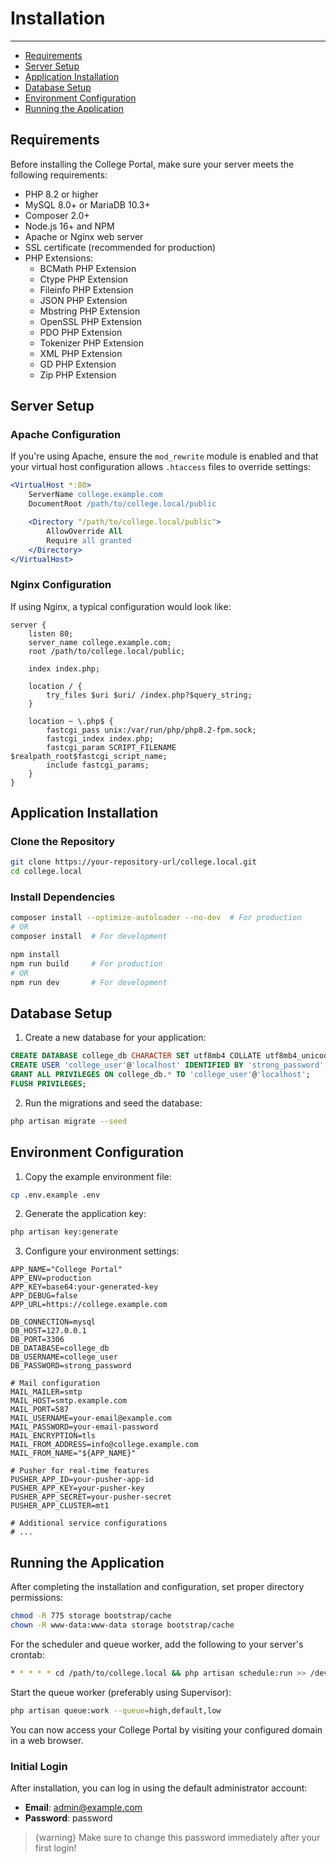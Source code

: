 # Installation

---

- [Requirements](#requirements)
- [Server Setup](#server-setup)
- [Application Installation](#application-installation)
- [Database Setup](#database-setup)
- [Environment Configuration](#environment-configuration)
- [Running the Application](#running-the-application)

<a name="requirements"></a>
## Requirements

Before installing the College Portal, make sure your server meets the following requirements:

- PHP 8.2 or higher
- MySQL 8.0+ or MariaDB 10.3+
- Composer 2.0+
- Node.js 16+ and NPM
- Apache or Nginx web server
- SSL certificate (recommended for production)
- PHP Extensions:
  - BCMath PHP Extension
  - Ctype PHP Extension
  - Fileinfo PHP Extension
  - JSON PHP Extension
  - Mbstring PHP Extension
  - OpenSSL PHP Extension
  - PDO PHP Extension
  - Tokenizer PHP Extension
  - XML PHP Extension
  - GD PHP Extension
  - Zip PHP Extension

<a name="server-setup"></a>
## Server Setup

### Apache Configuration

If you're using Apache, ensure the `mod_rewrite` module is enabled and that your virtual host configuration allows `.htaccess` files to override settings:

```apache
<VirtualHost *:80>
    ServerName college.example.com
    DocumentRoot /path/to/college.local/public

    <Directory "/path/to/college.local/public">
        AllowOverride All
        Require all granted
    </Directory>
</VirtualHost>
```

### Nginx Configuration

If using Nginx, a typical configuration would look like:

```nginx
server {
    listen 80;
    server_name college.example.com;
    root /path/to/college.local/public;

    index index.php;

    location / {
        try_files $uri $uri/ /index.php?$query_string;
    }

    location ~ \.php$ {
        fastcgi_pass unix:/var/run/php/php8.2-fpm.sock;
        fastcgi_index index.php;
        fastcgi_param SCRIPT_FILENAME $realpath_root$fastcgi_script_name;
        include fastcgi_params;
    }
}
```

<a name="application-installation"></a>
## Application Installation

### Clone the Repository

```bash
git clone https://your-repository-url/college.local.git
cd college.local
```

### Install Dependencies

```bash
composer install --optimize-autoloader --no-dev  # For production
# OR
composer install  # For development

npm install
npm run build     # For production
# OR
npm run dev       # For development
```

<a name="database-setup"></a>
## Database Setup

1. Create a new database for your application:

```sql
CREATE DATABASE college_db CHARACTER SET utf8mb4 COLLATE utf8mb4_unicode_ci;
CREATE USER 'college_user'@'localhost' IDENTIFIED BY 'strong_password';
GRANT ALL PRIVILEGES ON college_db.* TO 'college_user'@'localhost';
FLUSH PRIVILEGES;
```

2. Run the migrations and seed the database:

```bash
php artisan migrate --seed
```

<a name="environment-configuration"></a>
## Environment Configuration

1. Copy the example environment file:

```bash
cp .env.example .env
```

2. Generate the application key:

```bash
php artisan key:generate
```

3. Configure your environment settings:

```
APP_NAME="College Portal"
APP_ENV=production
APP_KEY=base64:your-generated-key
APP_DEBUG=false
APP_URL=https://college.example.com

DB_CONNECTION=mysql
DB_HOST=127.0.0.1
DB_PORT=3306
DB_DATABASE=college_db
DB_USERNAME=college_user
DB_PASSWORD=strong_password

# Mail configuration
MAIL_MAILER=smtp
MAIL_HOST=smtp.example.com
MAIL_PORT=587
MAIL_USERNAME=your-email@example.com
MAIL_PASSWORD=your-email-password
MAIL_ENCRYPTION=tls
MAIL_FROM_ADDRESS=info@college.example.com
MAIL_FROM_NAME="${APP_NAME}"

# Pusher for real-time features
PUSHER_APP_ID=your-pusher-app-id
PUSHER_APP_KEY=your-pusher-key
PUSHER_APP_SECRET=your-pusher-secret
PUSHER_APP_CLUSTER=mt1

# Additional service configurations
# ...
```

<a name="running-the-application"></a>
## Running the Application

After completing the installation and configuration, set proper directory permissions:

```bash
chmod -R 775 storage bootstrap/cache
chown -R www-data:www-data storage bootstrap/cache
```

For the scheduler and queue worker, add the following to your server's crontab:

```bash
* * * * * cd /path/to/college.local && php artisan schedule:run >> /dev/null 2>&1
```

Start the queue worker (preferably using Supervisor):

```bash
php artisan queue:work --queue=high,default,low
```

You can now access your College Portal by visiting your configured domain in a web browser.

### Initial Login

After installation, you can log in using the default administrator account:

- **Email**: admin@example.com
- **Password**: password

> {warning} Make sure to change this password immediately after your first login!